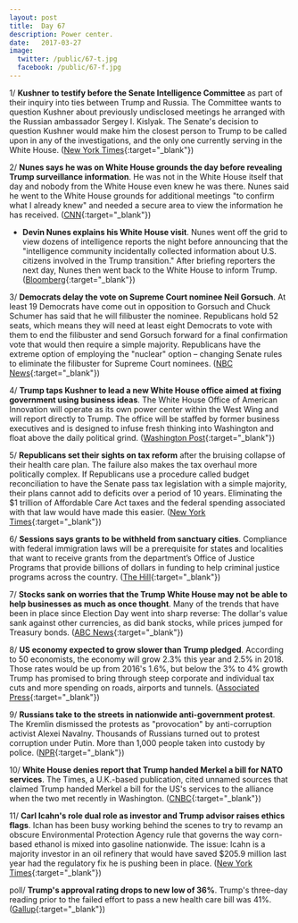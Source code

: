 ```yaml
---
layout: post
title:  Day 67
description: Power center.
date:   2017-03-27
image:
  twitter: /public/67-t.jpg
  facebook: /public/67-f.jpg
---
```


1/ **Kushner to testify before the Senate Intelligence Committee** as part of their inquiry into ties between Trump and Russia. The Committee wants to question Kushner about previously undisclosed meetings he arranged with the Russian ambassador Sergey I. Kislyak. The Senate's decision to question Kushner would make him the closest person to Trump to be called upon in any of the investigations, and the only one currently serving in the White House. ([New York Times](https://www.nytimes.com/2017/03/27/us/politics/senate-jared-kushner-russia.html){:target="_blank"})

2/ **Nunes says he was on White House grounds the day before revealing Trump surveillance information**. He was not in the White House itself that day and nobody from the White House even knew he was there. Nunes said he went to the White House grounds for additional meetings "to confirm what I already knew" and needed a secure area to view the information he has received. ([CNN](http://www.cnn.com/2017/03/27/politics/devin-nunes-white-house-donald-trump/){:target="_blank"})

* **Devin Nunes explains his White House visit**. Nunes went off the grid to view dozens of intelligence reports the night before announcing that the "intelligence community incidentally collected information about U.S. citizens involved in the Trump transition." After briefing reporters the next day, Nunes then went back to the White House to inform Trump. ([Bloomberg](https://www.bloomberg.com/view/articles/2017-03-27/devin-nunes-explains-his-white-house-visit){:target="_blank"})

3/ **Democrats delay the vote on Supreme Court nominee Neil Gorsuch**. At least 19 Democrats have come out in opposition to Gorsuch and Chuck Schumer has said that he will filibuster the nominee. Republicans hold 52 seats, which means they will need at least eight Democrats to vote with them to end the filibuster and send Gorsuch forward for a final confirmation vote that would then require a simple majority. Republicans have the extreme option of employing the "nuclear" option – changing Senate rules to eliminate the filibuster for Supreme Court nominees. ([NBC News](http://www.nbcnews.com/politics/congress/democrats-delay-vote-supreme-court-nominee-neil-gorsuch-n738901){:target="_blank"})

4/ **Trump taps Kushner to lead a new White House office aimed at fixing government using business ideas**. The White House Office of American Innovation will operate as its own power center within the West Wing and will report directly to Trump. The office will be staffed by former business executives and is designed to infuse fresh thinking into Washington and float above the daily political grind. ([Washington Post](https://www.washingtonpost.com/politics/trump-taps-kushner-to-lead-a-swat-team-to-fix-government-with-business-ideas/2017/03/26/9714a8b6-1254-11e7-ada0-1489b735b3a3_story.html){:target="_blank"})

5/ **Republicans set their sights on tax reform** after the bruising collapse of their health care plan. The failure also makes the tax overhaul more politically complex. If Republicans use a procedure called budget reconciliation to have the Senate pass tax legislation with a simple majority, their plans cannot add to deficits over a period of 10 years. Eliminating the $1 trillion of Affordable Care Act taxes and the federal spending associated with that law would have made this easier. ([New York Times](https://www.nytimes.com/2017/03/26/us/politics/trump-republicans-tax-cuts.html){:target="_blank"})

6/ **Sessions says grants to be withheld from sanctuary cities**. Compliance with federal immigration laws will be a prerequisite for states and localities that want to receive grants from the department’s Office of Justice Programs that provide billions of dollars in funding to help criminal justice programs across the country. ([The Hill](http://thehill.com/homenews/administration/325943-sessions-says-grants-to-be-withheld-from-sanctuary-cities){:target="_blank"})

7/ **Stocks sank on worries that the Trump White House may not be able to help businesses as much as once thought**. Many of the trends that have been in place since Election Day went into sharp reverse: The dollar's value sank against other currencies, as did bank stocks, while prices jumped for Treasury bonds. ([ABC News](http://abcnews.go.com/Business/wireStory/stocks-sink-trump-trade-flips-reverse-46399072){:target="_blank"})

8/ **US economy expected to grow slower than Trump pledged**. According to 50 economists, the economy will grow 2.3% this year and 2.5% in 2018. Those rates would be up from 2016's 1.6%, but below the 3% to 4% growth Trump has promised to bring through steep corporate and individual tax cuts and more spending on roads, airports and tunnels. ([Associated Press](http://hosted.ap.org/dynamic/stories/U/US_NABE_ECONOMIC_SURVEY){:target="_blank"})

9/ **Russians take to the streets in nationwide anti-government protest**. The Kremlin dismissed the protests as "provocation" by anti-corruption activist Alexei Navalny. Thousands of Russians turned out to protest corruption under Putin. More than 1,000 people taken into custody by police. ([NPR](http://www.npr.org/sections/thetwo-way/2017/03/26/521594477/russians-take-to-the-streets-in-nationwide-anti-government-protests){:target="_blank"})

10/ **White House denies report that Trump handed Merkel a bill for NATO services**. The Times, a U.K.-based publication, cited unnamed sources that claimed Trump handed Merkel a bill for the US's services to the alliance when the two met recently in Washington. ([CNBC](http://www.cnbc.com/2017/03/26/donald-trump-angela-merkel-germany-nato-bill.html){:target="_blank"})

11/ **Carl Icahn's role dual role as investor and Trump advisor raises ethics flags**. Ichan has been busy working behind the scenes to try to revamp an obscure Environmental Protection Agency rule that governs the way corn-based ethanol is mixed into gasoline nationwide. The issue: Icahn is a majority investor in an oil refinery that would have saved $205.9 million last year had the regulatory fix he is pushing been in place. ([New York Times](https://www.nytimes.com/2017/03/26/us/politics/carl-icahn-trump-adviser-red-flags-ethics.html){:target="_blank"})

poll/ **Trump's approval rating drops to new low of 36%**. Trump's three-day reading prior to the failed effort to pass a new health care bill was 41%. ([Gallup](http://www.gallup.com/opinion/polling-matters/207416/trump-approval-rating-drops-new-low.aspx){:target="_blank"})